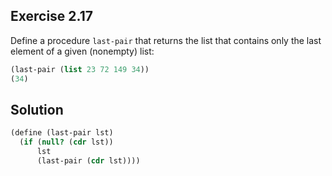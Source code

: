 ## Exercise 2.17

Define a procedure `last-pair` that returns the list that contains only the last element of a given (nonempty) list:

```scheme
(last-pair (list 23 72 149 34))
(34)
```

## Solution

```scheme
(define (last-pair lst)
  (if (null? (cdr lst))
      lst
      (last-pair (cdr lst))))
```
